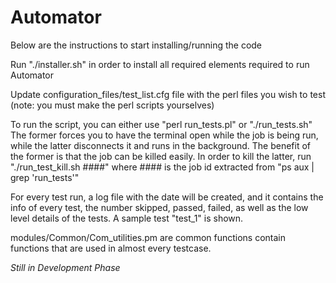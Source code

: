 # Automator


Below are the instructions to start installing/running the code

Run "./installer.sh" in order to install all required elements required to run Automator

Update configuration_files/test_list.cfg file with the perl files you wish to test
(note: you must make the perl scripts yourselves)

To run the script, you can either use "perl run_tests.pl" or "./run_tests.sh"
The former forces you to have the terminal open while the job is being run, while the latter disconnects it and runs in the background. The benefit of the former is that the job can be killed easily. In order to kill the latter, run "./run_test_kill.sh ####" where #### is the job id extracted from "ps aux | grep 'run_tests'"

For every test run, a log file with the date will be created, and it contains the info of every test, the number skipped, passed, failed, as well as the low level details of the tests. A sample test "test_1" is shown.

modules/Common/Com_utilities.pm are common functions contain functions that are used in almost every testcase. 

*Still in Development Phase*
